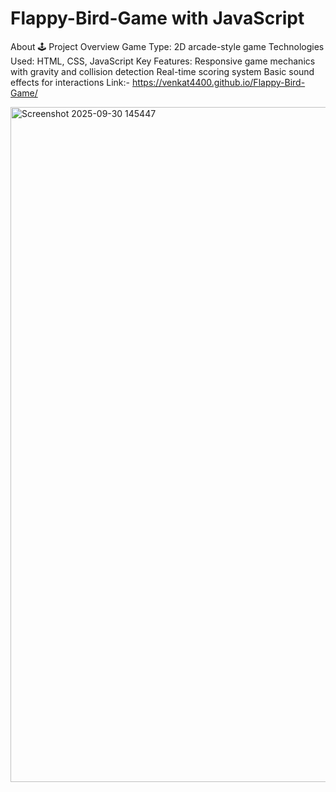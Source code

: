 # Flappy-Bird-Game with JavaScript
About
🕹️ Project Overview Game Type: 2D arcade-style game Technologies Used: HTML, CSS, JavaScript Key Features: Responsive game mechanics with gravity and collision detection Real-time scoring system Basic sound effects for interactions Link:- https://venkat4400.github.io/Flappy-Bird-Game/


<img width="1920" height="1080" alt="Screenshot 2025-09-30 145447" src="https://github.com/user-attachments/assets/39c19146-4b21-4c59-b83b-65e867cca30d" />
